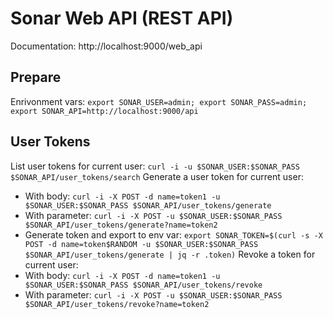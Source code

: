 # Sonar Web API (REST API)

Documentation: http://localhost:9000/web_api

## Prepare
Enrivonment vars: `export SONAR_USER=admin; export SONAR_PASS=admin; export SONAR_API=http://localhost:9000/api`

## User Tokens
List user tokens for current user: `curl -i -u $SONAR_USER:$SONAR_PASS $SONAR_API/user_tokens/search`
Generate a user token for current user: 
- With body: `curl -i -X POST -d name=token1 -u $SONAR_USER:$SONAR_PASS $SONAR_API/user_tokens/generate`
- With parameter: `curl -i -X POST -u $SONAR_USER:$SONAR_PASS $SONAR_API/user_tokens/generate?name=token2`
- Generate token and export to env var: 
	`export SONAR_TOKEN=$(curl -s -X POST -d name=token$RANDOM -u $SONAR_USER:$SONAR_PASS $SONAR_API/user_tokens/generate | jq -r .token)`
Revoke a token for current user:
- With body: `curl -i -X POST -d name=token1 -u $SONAR_USER:$SONAR_PASS $SONAR_API/user_tokens/revoke`
- With parameter: `curl -i -X POST -u $SONAR_USER:$SONAR_PASS $SONAR_API/user_tokens/revoke?name=token2`
